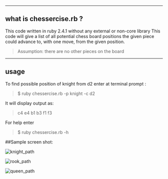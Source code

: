 ----
## what is chessercise.rb ?

This code written in ruby 2.4.1 without any external or non-core library
This code will give a list of all potential chess board positions the given piece could advance to, with one move, from the given position.
>Assumption: there are no other pieces on the board




----
## usage
To find possible position of knight from d2 enter at terminal prompt :

>$ ruby chessercise.rb -p knight -c d2

It will display output as:
> c4 e4 b1 b3 f1 f3

For help enter
>$ ruby chessercise.rb -h



##Sample screen shot:

![knight_path](https://user-images.githubusercontent.com/3953832/38479855-949033dc-3b87-11e8-96ef-8f0bd81cbc7d.png)

![rook_path](https://user-images.githubusercontent.com/3953832/38479864-9a23c908-3b87-11e8-82a8-b526b82d8fd2.png)

![queen_path](https://user-images.githubusercontent.com/3953832/38479861-980ec370-3b87-11e8-917f-4f0d51833fbb.png)


